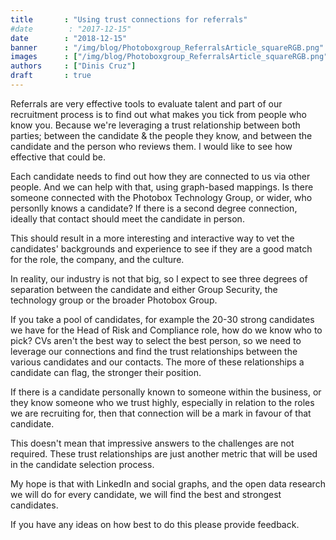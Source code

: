 ```yaml
---
title       : "Using trust connections for referrals"
#date        : "2017-12-15"
date        : "2018-12-15"
banner      : "/img/blog/Photoboxgroup_ReferralsArticle_squareRGB.png"
images      : ["/img/blog/Photoboxgroup_ReferralsArticle_squareRGB.png"]
authors     : ["Dinis Cruz"]
draft       : true
---
```


Referrals are very effective tools to evaluate talent and part of our recruitment process is to find out what makes you tick from people who know you. Because we're leveraging a trust relationship between both parties; between the candidate & the people they know, and between the candidate and the person who reviews them. I would like to see how effective that could be.

Each candidate needs to find out how they are connected to us via other people. And we can help with that, using graph-based mappings. Is there someone connected with the Photobox Technology Group, or wider, who personlly knows a candidate? If there is a second degree connection, ideally that contact should meet the candidate in person.

This should result in a more interesting and interactive way to vet the candidates' backgrounds and experience to see if they are a good match for the role, the company, and the culture.

In reality, our industry is not that big, so I expect to see three degrees of separation between the candidate and either Group Security, the technology group or the broader Photobox Group.

If you take a pool of candidates, for example the 20-30 strong candidates we have for the Head of Risk and Compliance role, how do we know who to pick? CVs aren't the best way to select the best person, so we need to leverage our connections and find the trust relationships between the various candidates and our contacts. The more of these relationships a candidate can flag, the stronger their position.

If there is a candidate personally known to someone within the business, or they know someone who we trust highly, especially in relation to the roles we are recruiting for, then that connection will be a mark in favour of that candidate.

This doesn't mean that impressive answers to the challenges are not required. These trust relationships are just another metric that will be used in the candidate selection process.

My hope is that with LinkedIn and social graphs, and the open data research we will do for every candidate, we will find the best and strongest candidates.

If you have any ideas on how best to do this please provide feedback.
